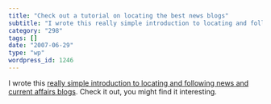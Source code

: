 ```yaml
---
title: "Check out a tutorial on locating the best news blogs"
subtitle: "I wrote this really simple introduction to locating and following news and current affairs blogs"
category: "298"
tags: []
date: "2007-06-29"
type: "wp"
wordpress_id: 1246
---
```

I wrote this [really simple introduction to locating and following news and current affairs blogs](http://www.squidoo.com/bestnewsblogs/). Check it out, you might find it interesting.